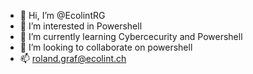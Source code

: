 - 👋 Hi, I’m @EcolintRG
- 👀 I’m interested in Powershell
- 🌱 I’m currently learning Cybercecurity and Powershell
- 💞️ I’m looking to collaborate on powershell
- 📫  roland.graf@ecolint.ch

<!---
EcolintRG/EcolintRG is a ✨ special ✨ repository because its `README.md` (this file) appears on your GitHub profile.
You can click the Preview link to take a look at your changes.
--->
